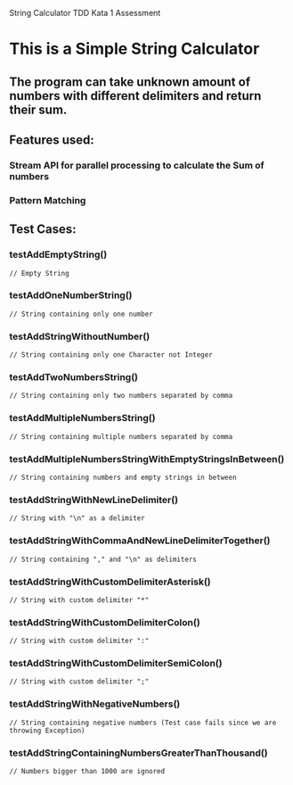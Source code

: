 String Calculator TDD Kata 1 Assessment
 
# This is a Simple String Calculator
 
## The program can take unknown amount of numbers with different delimiters and return their sum.


## Features used:
### Stream API for parallel processing to calculate the Sum of numbers
### Pattern Matching


## Test Cases:

### testAddEmptyString() 
	// Empty String
	
### testAddOneNumberString() 
	// String containing only one number
		
### testAddStringWithoutNumber() 
	// String containing only one Character not Integer

### testAddTwoNumbersString() 
	// String containing only two numbers separated by comma

### testAddMultipleNumbersString() 
	// String containing multiple numbers separated by comma

### testAddMultipleNumbersStringWithEmptyStringsInBetween() 
	// String containing numbers and empty strings in between
	
### testAddStringWithNewLineDelimiter() 
	// String with "\n" as a delimiter
	
### testAddStringWithCommaAndNewLineDelimiterTogether() 
	// String containing "," and "\n" as delimiters
	
### testAddStringWithCustomDelimiterAsterisk() 
	// String with custom delimiter "*"

### testAddStringWithCustomDelimiterColon() 
	// String with custom delimiter ":"
	
### testAddStringWithCustomDelimiterSemiColon() 
	// String with custom delimiter ";"

### testAddStringWithNegativeNumbers() 
	// String containing negative numbers (Test case fails since we are throwing Exception)
	
### testAddStringContainingNumbersGreaterThanThousand()
	// Numbers bigger than 1000 are ignored
